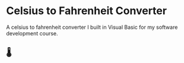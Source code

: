 # Celsius to Fahrenheit Converter

A celsius to fahrenheit converter I built in Visual Basic for my software development course. <h2>🌡️</h2>

